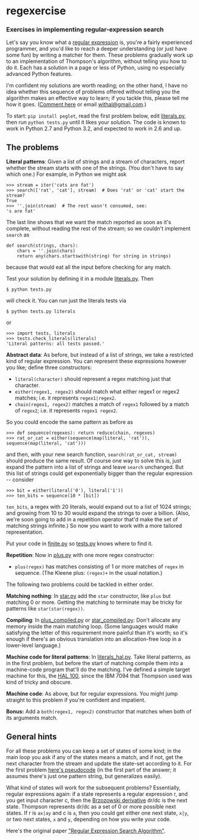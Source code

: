 regexercise
===========

### Exercises in implementing regular-expression search

Let's say you know what a [regular
expression](http://en.wikipedia.org/wiki/Regular_expression) is,
you're a fairly experienced programmer, and you'd like to reach a
deeper understanding (or just have some fun) by writing a matcher for
them. These problems gradually work up to an implementation of
Thompson's algorithm, without telling you how to do it. Each has a
solution in a page or less of Python, using no especially advanced
Python features.

I'm confident my solutions are worth reading; on the other hand, I
have no idea whether this sequence of problems offered without telling
you the algorithm makes an effective way to learn; if you tackle this,
please tell me how it goes. ([Comment
here](https://github.com/darius/regexercise/issues) or email
withal@gmail.com.)

To start: `pip install peglet`, read the first problem below, edit
[literals.py](literals.py), then run `python tests.py` until it likes
your solution. The code is known to work in Python 2.7 and Python
3.2, and expected to work in 2.6 and up.

## The problems

**Literal patterns**: Given a list of strings and a stream of
characters, report whether the stream starts with one of the
strings. (You don't have to say which one.) For example, in Python we
might ask

    >>> stream = iter('cats are fat')
    >>> search(['rat', 'cat'], stream)  # Does 'rat' or 'cat' start the stream?
    True
    >>> ''.join(stream)  # The rest wasn't consumed, see:
    's are fat'

The last line shows that we want the match reported as soon as it's
complete, without reading the rest of the stream; so we couldn't 
implement `search` as

    def search(strings, chars):
        chars = ''.join(chars)
        return any(chars.startswith(string) for string in strings)

because that would eat all the input before checking for any match.

Test your solution by defining it in a module [literals.py](literals.py). Then

    $ python tests.py

will check it. You can run just the literals tests via

    $ python tests.py literals

or

    >>> import tests, literals
    >>> tests.check_literals(literals)
    'Literal patterns: all tests passed.'

**Abstract data**: As before, but instead of a list of strings, we
take a restricted kind of regular expression. You can represent these
expressions however you like; define three constructors:

* `literal(character)` should represent a regex matching just that character.
* `either(regex1, regex2)` should match what either regex1 or
regex2 matches; i.e. it represents `regex1|regex2`.
* `chain(regex1, regex2)` matches a match of `regex1` followed
by a match of `regex2`; i.e. it represents `regex1 regex2`.

So you could encode the same pattern as before as

    >>> def sequence(regexes): return reduce(chain, regexes)
    >>> rat_or_cat = either(sequence(map(literal, 'rat')), sequence(map(literal, 'cat')))

and then, with your new search function, `search(rat_or_cat, stream)`
should produce the same result. Of course one way to solve this is,
just expand the pattern into a list of strings and leave `search`
unchanged. But this list of strings could get exponentially bigger
than the regular expression -- consider

    >>> bit = either(literal('0'), literal('1'))
    >>> ten_bits = sequence(10 * [bit])

`ten_bits`, a regex with 20 literals, would expand out to a list of
1024 strings; and growing from 10 to 30 would expand the strings to
over a billion. (Also, we're soon going to add in a repetition
operator that'd make the set of matching strings infinite.) So now you
want to work with a more tailored representation.

Put your code in [finite.py](finite.py) so [tests.py](tests.py)
knows where to find it.

**Repetition**: Now in [plus.py](plus.py) with one more
regex constructor:

* `plus(regex)` has matches consisting of 1 or more matches of `regex`
in sequence. (The Kleene plus: `(regex)+` in the usual notation.)

The following two problems could be tackled in either order.

**Matching nothing**: In [star.py](star.py) add the
`star` constructor, like `plus` but matching 0 or more. Getting the
matching to terminate may be tricky for patterns like
`star(star(regex))`.

**Compiling**: In [plus_compiled.py](plus_compiled.py) or
[star_compiled.py](star_compiled.py): Don't allocate any memory inside
the main matching loop. (Some languages would make satisfying the
letter of this requirement more painful than it's worth; so it's
enough if there's an obvious translation into an allocation-free loop
in a lower-level language.)

**Machine code for literal patterns**: In
[literals_hal.py](literals_hal.py). Take literal patterns, as in the
first problem, but before the start of matching compile them into a
machine-code program that'll do the matching. I've defined a simple
target machine for this, the [HAL 100](hal-100.md), since the IBM 7094
that Thompson used was kind of tricky and obscure.

**Machine code**: As above, but for regular expressions. You might
jump straight to this problem if you're confident and impatient.

**Bonus:** Add a `both(regex1, regex2)` constructor that matches when
both of its arguments match.

## General hints

For all these problems you can keep a set of states of some kind; in
the main loop you ask if any of the states means a match, and if not,
get the next character from the stream and update the state-set
according to it. For the first problem [here's
pseudocode](http://stackoverflow.com/a/846728/27024) (in the first
part of the answer; it assumes there's just one pattern string, but
generalizes easily).

What kind of states will work for the subsequent problems?
Essentially, regular expressions again: if a state represents a
regular expression r, and you get input character c, then the
[Brzozowski
derivative](http://blog.sigfpe.com/2005/05/derivatives-of-regular-expressions.html)
dr/dc is the next state. Thompson represents dr/dc as a set of 0 or
more possible next states. If r is `ax|ay` and c is `a`, then you
could get either one next state, `x|y`, or two next states, `x` and
`y`, depending on how you write your code.

Here's the original paper ["Regular Expression Search
Algorithm"](http://www.fing.edu.uy/inco/cursos/intropln/material/p419-thompson.pdf).

